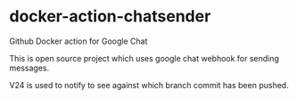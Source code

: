 # docker-action-chatsender
Github Docker action for Google Chat


This is open source project which uses google chat webhook for sending messages.

V24 is used to notify to see against which branch commit has been pushed.
